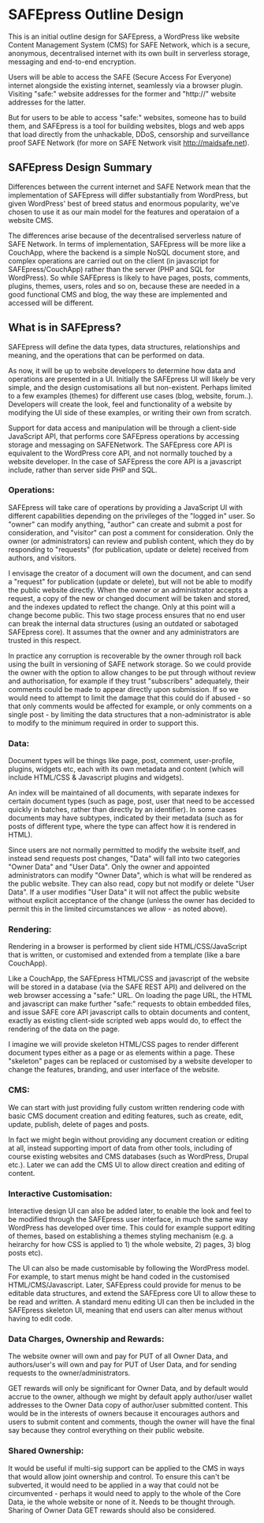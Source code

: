 # SAFEpress Outline Design
This is an initial outline design for SAFEpress, a WordPress like website Content Management System (CMS) for SAFE Network, which is a secure, anonymous, decentralised internet with its own built in serverless storage, messaging and end-to-end encryption. 

Users will be able to access the SAFE (Secure Access For Everyone) internet alongside the existing internet, seamlessly via a browser plugin. Visiting "safe:" website addresses for the former and "http://" website addresses for the latter. 

But for users to be able to access "safe:" websites, someone has to build them, and SAFEpress is a tool for building websites, blogs and web apps that load directly from the unhackable, DDoS, censorship and surveillance proof SAFE Network (for more on SAFE Network visit http://maidsafe.net).

## SAFEpress Design Summary

Differences between the current internet and SAFE Network mean that the implementation of SAFEpress will differ substantially from WordPress, but given WordPress' best of breed status and enormous popularity, we've chosen to use it as our main model for the features and operataion of a website CMS. 

The differences arise because of the decentralised serverless nature of SAFE Network. In terms of implementation, SAFEpress will be more like a CouchApp, where the backend is a simple NoSQL document store, and complex operations are carried out on the client (in javascript for SAFEpress/CouchApp) rather than the server (PHP and SQL for WordPress). So while SAFEpress is likely to have pages, posts, comments, plugins, themes, users, roles and so on, because these are needed in a good functional CMS and blog, the way these are implemented and accessed will be different.

## What is in SAFEpress?
SAFEpress will define the data types, data structures, relationships and meaning, and the operations that can be performed on data.

As now, it will be up to website developers to determine how data and operations are presented in a UI. 
Initially the SAFEpress UI will likely be very simple, and the design customisations all but non-existent. Perhaps limited to a few examples (themes) for different use cases (blog, website, forum..). 
Developers will create the look, feel and functionality of a website by modifying the UI side of these examples, or writing their own from scratch. 

Support for data access and manipulation will be through a client-side JavaScript API, that performs core SAFEpress operations by accessing storage and messaging on SAFENetwork. The SAFEpress core API is equivalent to the WordPress core API, and not normally touched by a website developer. In the case of SAFEpress the core API is a javascript include, rather than server side PHP and SQL.

### Operations:
SAFEpress will take care of operations by providing a JavaScript UI with different capabilities depending on the privileges of the "logged in" user. So "owner" can modify anything, "author" can create and submit a post for consideration, and "visitor" can post a comment for consideration. Only the owner (or administrators) can review and publish content, which they do by responding to "requests" (for publication, update or delete) received from authors, and visitors. 

I envisage the creator of a document will own the document, and can send a "request" for publication (update or delete), but will not be able to modify the public website directly.
When the owner or an administrator accepts a request, a copy of the new or changed document will be taken and stored, and the indexes updated to reflect the change. Only at this point will a change become public.
This two stage process ensures that no end user can break the internal data structures (using an outdated or sabotaged SAFEpress core). It assumes that the owner and any administrators are trusted in this respect. 

In practice any corruption is recoverable by the owner through roll back using the built in versioning of SAFE network storage. So we could provide the owner with the option to allow changes to be put through without review and authorisation, for example if they trust "subscribers" adequately, their comments could be made to appear directly upon submission. If so we would need to attempt to limit the damage that this could do if abused - so that only comments would be affected for example, or only comments on a single post - by limiting the data structures that a non-administrator is able to modify to the minimum required in order to support this.

### Data:
Document types will be things like page, post, comment, user-profile, plugins, widgets etc, each with its own metadata and content (which will include HTML/CSS & Javascript plugins and widgets).

An index will be maintained of all documents, with separate indexes for certain document types (such as page, post, user that need to be accessed quickly in batches, rather than directly by an identifier).
In some cases documents may have subtypes, indicated by their metadata (such as for posts of different type, where the type can affect how it is rendered in HTML).

Since users are not normally permitted to modify the website itself, and instead send requests post changes, "Data" will fall into two categories "Owner Data" and "User Data".
Only the owner and appointed administrators can modify "Owner Data", which is what will be rendered as the public website. They can also read, copy but not modify or delete "User Data". If a user modifies "User Data" it will not affect the public website without explicit acceptance of the change (unless the owner has decided to permit this in the limited circumstances we allow - as noted above).

### Rendering:
Rendering in a browser is performed by client side HTML/CSS/JavaScript that is written, or customised and extended from a template (like a bare CouchApp).

Like a CouchApp, the SAFEpress HTML/CSS and javascript of the website will be stored in a database (via the SAFE REST API) and delivered on the web browser accessing a "safe:" URL. On loading the page URL, the HTML and javascript can make further "safe:" requests to obtain embedded files, and issue SAFE core API javascript calls to obtain documents and content, exactly as existing client-side scripted web apps would do, to effect the rendering of the data on the page.

I imagine we will provide skeleton HTML/CSS pages to render different document types either as a page or as elements within a page. These "skeleton" pages can be replaced or customised by a website developer to change the features, branding, and user interface of the website.

### CMS:
We can start with just providing fully custom written rendering code with basic CMS document creation and editing features, such as create, edit, update, publish, delete of pages and posts. 

In fact we might begin without providing any document creation or editing at all, instead supporting import of data from other tools, including of course existing websites and CMS databases (such as WordPress, Drupal etc.). Later we can add the CMS UI to allow direct creation and editing of content.

### Interactive Customisation:
Interactive design UI can also be added later, to enable the look and feel to be modified through the SAFEpress user interface, in much the same way WordPress has developed over time. This could for example support editing of themes, based on establishing a themes styling mechanism (e.g. a heirarchy for how CSS is applied to 1) the whole website, 2) pages, 3) blog posts etc).

The UI can also be made customisable by following the WordPress model. For example, to start menus might be hand coded in the customised HTML/CMS/Javascript. Later, SAFEpress could provide for menus to be editable data structures, and extend the SAFEpress core UI to allow these to be read and written. A standard menu editing UI can then be included in the SAFEpress skeleton UI, meaning that end users can alter menus without having to edit code.

### Data Charges, Ownership and Rewards:
The website owner will own and pay for PUT of all Owner Data, and authors/user's will own and pay for PUT of User Data, and for sending requests to the owner/administrators.

GET rewards will only be significant for Owner Data, and by default would accrue to the owner, although we might by default apply author/user wallet addresses to the Owner Data copy of author/user submitted content. This would be in the interests of owners because it encourages authors and users to submit content and comments, though the owner will have the final say because they control everything on their public website.

### Shared Ownership:
It would be useful if multi-sig support can be applied to the CMS in ways that would allow joint ownership and control. To ensure this can't be subverted, it would need to be applied in a way that could not be circumvented - perhaps it would need to apply to the whole of the Core Data, ie the whole website or none of it. Needs to be thought through. Sharing of Owner Data GET rewards should also be considered.
